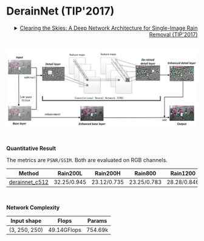 # DerainNet (TIP'2017)

<details>
<summary align="right"><a href="https://ieeexplore.ieee.org/abstract/document/7893758/">Clearing the Skies: A Deep Network Architecture for Single-Image Rain Removal (TIP'2017)</a></summary>

```bibtex
@article{fu2017clearing,
  title={Clearing the skies: A deep network architecture for single-image rain removal},
  author={Fu, Xueyang and Huang, Jiabin and Ding, Xinghao and Liao, Yinghao and Paisley, John},
  journal={IEEE Transactions on Image Processing},
  volume={26},
  number={6},
  pages={2944--2956},
  year={2017},
  publisher={IEEE}
}
```

</details>

<br/>

![derainnet](../../figs/derainnet.png)

<br/>

**Quantitative Result**

The metrics are `PSNR/SSIM`. Both are evaluated on RGB channels.

|                         Method                         |  Rain200L   |  Rain200H   |   Rain800   |  Rain1200   |  Rain1400   |
| :----------------------------------------------------: | :---------: | :---------: | :---------: | :---------: | :---------: |
| [derainnet_c512](/configs/derainnet/derainnet_c512.py) | 32.25/0.945 | 23.12/0.735 | 23.25/0.783 | 28.28/0.846 | 27.53/0.866 |

<br/>

**Network Complexity**

|  Input shape  |    Flops    | Params  |
| :-----------: | :---------: | :-----: |
| (3, 250, 250) | 49.14GFlops | 754.69k |

